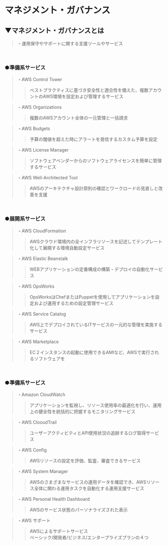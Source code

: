 # マネジメント・ガバナンス

## ▼マネジメント・ガバナンスとは
>・運用保守やサポートに関する支援ツールやサービス<br>
<br>

### ●準備系サービス
>・AWS Control Tower<br>
>>ベストプラクティスに基づき安全性と適合性を備えた、複数アカウントのAWS環境を設定および管理するサービス<br>

>・AWS Organizations<br>
>>複数のAWSアカウント全体の一元管理と一括請求<br>

>・AWS Budgets<br>
>>予算の閾値を超えた時にアラートを発信するカスタム予算を設定<br>

>・AWS License Manager<br>
>>ソフトウェアベンダーからのソフトウェアライセンスを簡単に管理するサービス<br>

>・AWS Well-Architected Tool<br>
>>AWSのアーキテクチャ設計原則の確認とワークロードの見直しと改善を支援<br>
<br>

### ●展開系サービス
>・AWS CloudFormation<br>
>>AWSクラウド環境内の全インフラリソースを記述してテンプレート化して展開する環境自動設定サービス<br>

>・AWS Elastic Beanstalk<br>
>>WEBアプリケーションの定番構成の構築・デプロイの自動化サービス<br>

>・AWS OpsWorks<br>
>>OpsWorksはChefまたはPuppetを使用してアプリケーションを設定および運用するための設定管理サービス<br>

>・AWS Service Catalog<br>
>>AWS上でデプロイされているITサービスの一元的な管理を実施するサービス<br>

>・AWS Marketplace<br>
>>EC２インスタンスの起動に使用できるAMIなど、AWSで実行されるソフトウェアを<br>
<br>

### ●準備系サービス
>・Amazon CloudWatch<br>
>>アプリケーションを監視し、リソース使用率の最適化を行い、運用上の健全性を統括的に把握するモニタリングサービス<br>

>・AWS ClooudTrail<br>
>>ユーザーアクティビティとAPI使用状況の追跡するログ取得サービス<br>

>・AWS Config<br>
>>AWSリソースの設定を評価、監査、審査できるサービス<br>

>・AWS System Manager<br>
>>AWSのさまざまなサービスの運用データを確認でき、AWSリソース全体に関わる運用タスクを自動化する運用支援サービス<br>

>・AWS Personal Health Dashboard<br>
>>AWSのサービス状態のパーソナライズされた表示<br>

>・AWS サポート<br>
>>AWSによるサポートサービス<br>
>>ベーシック/開発者/ビジネス/エンタープライズプランの４つ<br>
<br>

